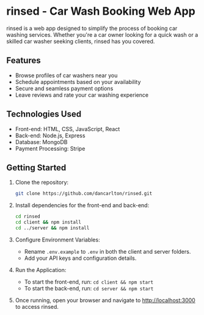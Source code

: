 # rinsed - Car Wash Booking Web App

rinsed is a web app designed to simplify the process of booking car washing services. Whether you're a car owner looking for a quick wash or a skilled car washer seeking clients, rinsed has you covered.

## Features

- Browse profiles of car washers near you
- Schedule appointments based on your availability
- Secure and seamless payment options
- Leave reviews and rate your car washing experience

## Technologies Used

- Front-end: HTML, CSS, JavaScript, React
- Back-end: Node.js, Express
- Database: MongoDB
- Payment Processing: Stripe

## Getting Started

1. Clone the repository:
   
   ```bash
   git clone https://github.com/dancarlton/rinsed.git
   ```
2. Install dependencies for the front-end and back-end:

    ```bash
    cd rinsed
    cd client && npm install
    cd ../server && npm install
    ```
3. Configure Environment Variables:

    - Rename `.env.example` to `.env` in both the client and server folders.
    - Add your API keys and configuration details.

4. Run the Application:

    - To start the front-end, run: `cd client && npm start`
    - To start the back-end, run: `cd server && npm start`

5. Once running, open your browser and navigate to [http://localhost:3000](http://localhost:3000) to access rinsed.
